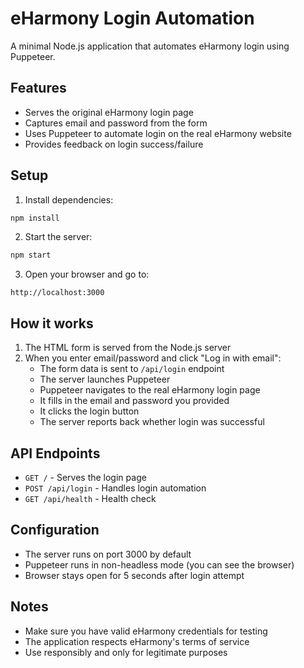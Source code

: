 # eHarmony Login Automation

A minimal Node.js application that automates eHarmony login using Puppeteer.

## Features

- Serves the original eHarmony login page
- Captures email and password from the form
- Uses Puppeteer to automate login on the real eHarmony website
- Provides feedback on login success/failure

## Setup

1. Install dependencies:
```bash
npm install
```

2. Start the server:
```bash
npm start
```

3. Open your browser and go to:
```
http://localhost:3000
```

## How it works

1. The HTML form is served from the Node.js server
2. When you enter email/password and click "Log in with email":
   - The form data is sent to `/api/login` endpoint
   - The server launches Puppeteer
   - Puppeteer navigates to the real eHarmony login page
   - It fills in the email and password you provided
   - It clicks the login button
   - The server reports back whether login was successful

## API Endpoints

- `GET /` - Serves the login page
- `POST /api/login` - Handles login automation
- `GET /api/health` - Health check

## Configuration

- The server runs on port 3000 by default
- Puppeteer runs in non-headless mode (you can see the browser)
- Browser stays open for 5 seconds after login attempt

## Notes

- Make sure you have valid eHarmony credentials for testing
- The application respects eHarmony's terms of service
- Use responsibly and only for legitimate purposes
